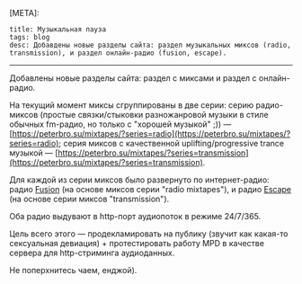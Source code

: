 [META]:

```
title: Музыкальная пауза
tags: blog
desc: Добавдены новые разделы сайта: раздел музыкальных миксов (radio, transmission), и раздел онлайн-радио (fusion, escape).
```

---

Добавлены новые разделы сайта: раздел с миксами и раздел с онлайн-радио.

На текущий момент миксы сгруппированы в две серии: серию радио-миксов (простые связки/стыковки разножанровой музыки в стиле обычных fm-радио, но только с "хорошей музыкой" ;)) — [https://peterbro.su/mixtapes/?series=radio](https://peterbro.su/mixtapes/?series=radio); серия миксов с качественной uplifting/progressive trance музыкой — [https://peterbro.su/mixtapes/?series=transmission](https://peterbro.su/mixtapes/?series=transmission).

Для каждой из серии миксов было развернуто по интернет-радио: радио [Fusion](https://peterbro.su/radio/fusion) (на основе миксов серии "radio mixtapes"), и радио [Escape](https://peterbro.su/radio/escape) (на основе серии миксов "transmission").

Оба радио выдувают в http-порт аудиопоток в режиме 24/7/365.

Цель всего этого — продекламировать на публику (звучит как какая-то сексуальная девиация) + протестировать работу MPD в качестве сервера для http-стриминга аудиоданных.

Не поперхнитесь чаем, енджой).
